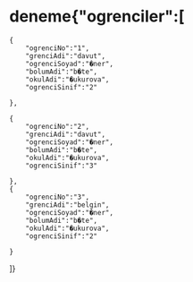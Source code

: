 # deneme{"ogrenciler":[
	{
		"ogrenciNo":"1",
		"grenciAdi":"davut", 
		"ogrenciSoyad":"�ner", 
		"bolumAdi":"b�te",
		"okulAdi":"�ukurova", 
		"ogrenciSinif":"2"
		
	},
	
	{
		"ogrenciNo":"2",
		"grenciAdi":"davut", 
		"ogrenciSoyad":"�ner", 
		"bolumAdi":"b�te",
		"okulAdi":"�ukurova", 
		"ogrenciSinif":"3"
		
	},
	{
		"ogrenciNo":"3",
		"grenciAdi":"belgin", 
		"ogrenciSoyad":"�ner", 
		"bolumAdi":"b�te",
		"okulAdi":"�ukurova", 
		"ogrenciSinif":"2"
		
	}
	
	
	
]}
